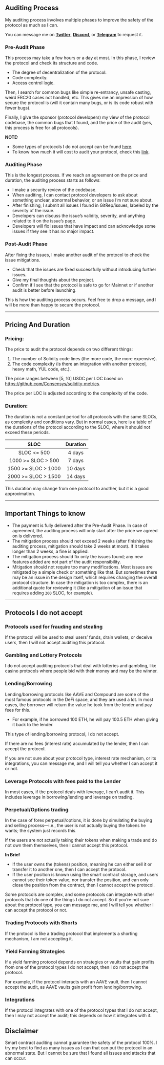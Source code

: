 ## Auditing Process

My auditing process involves multiple phases to improve the safety of the protocol as much as I can.

You can message me on **[Twitter](https://twitter.com/0xhuntoor)**, **[Discord](https://discord.com/users/715472416675070033)**, or **[Telegram](https://t.me/huntoor)** to request it.

### Pre-Audit Phase
This process may take a few hours or a day at most. In this phase, I review the protocol and check its structure and code.
- The degree of decentralization of the protocol.
- Code complexity.
- Access control logic.

Then, I search for common bugs like simple re-entrancy, unsafe casting, weird ERC20 cases not handled, etc. This gives me an impression of how secure the protocol is (will it contain many bugs, or is its code robust with fewer bugs).

Finally, I give the sponsor (protocol developers) my view of the protocol codebase, the common bugs that I found, and the price of the audit (yes, this process is free for all protocols).

**NOTE:**
- Some types of protocols I do not accept can be found [here](#protocols-i-do-not-accept).
- To know how much it will cost to audit your protocol, check this [link](#pricing-and-duration).

### Auditing Phase
This is the longest process. If we reach an agreement on the price and duration, the auditing process starts as follows:
- I make a security review of the codebase.
- When auditing, I can contact protocol developers to ask about something unclear, abnormal behavior, or an issue I’m not sure about.
- After finishing, I submit all issues I found in GitRep/issues, labeled by the severity of the issue.
- Developers can discuss the issue’s validity, severity, and anything related to it on the issue’s page.
- Developers will fix issues that have impact and can acknowledge some issues if they see it has no major impact.

### Post-Audit Phase
After fixing the issues, I make another audit of the protocol to check the issue mitigations.
- Check that the issues are fixed successfully without introducing further issues.
- Give my final thoughts about the project.
- Confirm if I see that the protocol is safe to go for Mainnet or if another audit is better before launching.

This is how the auditing process occurs. Feel free to drop a message, and I will be more than happy to secure the protocol.

---

## Pricing And Duration

### Pricing:

The price to audit the protocol depends on two different things:
1. The number of Solidity code lines (the more code, the more expensive).
2. The code complexity (is there an integration with another protocol, heavy math, YUL code, etc.).

The price ranges between [5, 10] USDC per LOC based on https://github.com/Consensys/solidity-metrics.

The price per LOC is adjusted according to the complexity of the code.

### Duration:

The duration is not a constant period for all protocols with the same SLOCs, as complexity and conditions vary. But in normal cases, here is a table of the durations of the protocol according to the SLOC, where it should not exceed these periods.

|SLOC|Duration|
|:--:|:--------:|
| SLOC <= 500 | 4 days|
| 1000 >= SLOC > 500| 7 days|
| 1500 >= SLOC > 1000| 10 days|
| 2000 >= SLOC > 1500| 14 days|

This duration may change from one protocol to another, but it is a good approximation.

---

## Important Things to know
- The payment is fully delivered after the Pre-Audit Phase. In case of agreement, the auditing process will only start after the price we agreed on is delivered.
- The mitigation process should not exceed 2 weeks (after finishing the auditing process, mitigation should take 2 weeks at most). If it takes longer than 2 weeks, a fine is applied.
- The mitigation process should fix only the issues found; any new features added are not part of the audit responsibility.
- Mitigation should not require too many modifications. Most issues are mitigated by a simple check or something like that. But sometimes there may be an issue in the design itself, which requires changing the overall protocol structure. In case the mitigation is too complex, there is an additional quote for reviewing it (like a mitigation of an issue that requires adding `200` SLOC, for example).

---

## Protocols I do not accept

### Protocols used for frauding and stealing

If the protocol will be used to steal users’ funds, drain wallets, or deceive users, then I will not accept auditing this protocol.

### Gambling and Lottery Protocols

I do not accept auditing protocols that deal with lotteries and gambling, like casino protocols where people bid with their money and may be the winner.

### Lending/Borrowing

Lending/borrowing protocols like AAVE and Compound are some of the most famous protocols in the DeFi space, and they are used a lot. In most cases, the borrower will return the value he took from the lender and pay fees for this.
- For example, if he borrowed 100 ETH, he will pay 100.5 ETH when giving it back to the lender.

This type of lending/borrowing protocol, I do not accept.

If there are no fees (interest rate) accumulated by the lender, then I can accept the protocol.

If you are not sure about your protocol type, interest rate mechanism, or its integrations, you can message me, and I will tell you whether I can accept it or not.

### Leverage Protocols with fees paid to the Lender

In most cases, if the protocol deals with leverage, I can’t audit it. This includes leverage in borrowing/lending and leverage on trading.

### Perpetual/Options trading

In the case of forex perpetual/options, it is done by simulating the buying and selling process—i.e., the user is not actually buying the tokens he wants; the system just records this.

If the users are not actually taking their tokens when making a trade and do not own them themselves, then I cannot accept this protocol.

**In Brief**
- If the user owns the (tokens) position, meaning he can either sell it or transfer it to another one, then I can accept the protocol.
- If the user position is known using the smart contract storage, and users cannot see their token value, nor transfer the position, and can only close the position from the contract, then I cannot accept the protocol.

Some protocols are complex, and some protocols can integrate with other protocols that do one of the things I do not accept. So if you’re not sure about the protocol type, you can message me, and I will tell you whether I can accept the protocol or not.

### Trading Protocols with Shorts
If the protocol is like a trading protocol that implements a shorting mechanism, I am not accepting it.

### Yield Farming Strategies
If a yield farming protocol depends on strategies or vaults that gain profits from one of the protocol types I do not accept, then I do not accept the protocol.

For example, if the protocol interacts with an AAVE vault, then I cannot accept the audit, as AAVE vaults gain profit from lending/borrowing.

### Integrations
If the protocol integrates with one of the protocol types that I do not accept, then I may not accept the audit; this depends on how it integrates with it.

## Disclaimer

Smart contract auditing cannot guarantee the safety of the protocol 100%. I try my best to find as many issues as I can that can put the protocol in an abnormal state. But I cannot be sure that I found all issues and attacks that can occur.
